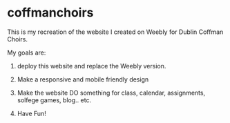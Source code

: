 # coffmanchoirs

This is my recreation of the website I created on Weebly for Dublin Coffman Choirs.

My goals are:

1. deploy this website and replace the Weebly version.

2. Make a responsive and mobile friendly design

3. Make the website DO something for class, calendar, assignments, solfege games, blog.. etc. 

4. Have Fun!

